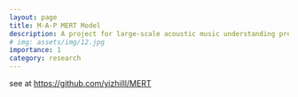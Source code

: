 ```yaml
---
layout: page
title: M-A-P MERT Model
description: A project for large-scale acoustic music understanding pre-training.
# img: assets/img/12.jpg
importance: 1
category: research
---
```


see at https://github.com/yizhilll/MERT